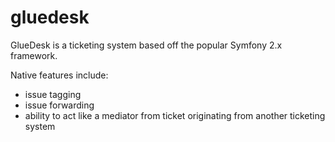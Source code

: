 gluedesk
========

GlueDesk is a ticketing system based off the popular Symfony 2.x framework.

Native features include:
- issue tagging
- issue forwarding
- ability to act like a mediator from ticket originating from another ticketing system

